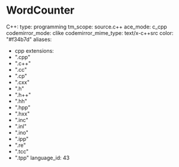 # WordCounter
C++:
  type: programming
  tm_scope: source.c++
  ace_mode: c_cpp
  codemirror_mode: clike
  codemirror_mime_type: text/x-c++src
  color: "#f34b7d"
  aliases:
  - cpp
  extensions:
  - ".cpp"
  - ".c++"
  - ".cc"
  - ".cp"
  - ".cxx"
  - ".h"
  - ".h++"
  - ".hh"
  - ".hpp"
  - ".hxx"
  - ".inc"
  - ".inl"
  - ".ino"
  - ".ipp"
  - ".re"
  - ".tcc"
  - ".tpp"
  language_id: 43
